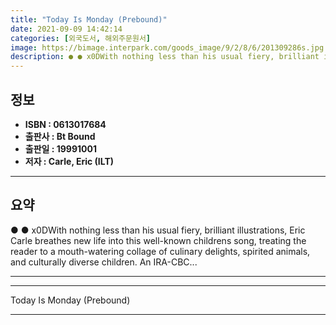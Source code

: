 ```yaml
---
title: "Today Is Monday (Prebound)"
date: 2021-09-09 14:42:14
categories: [외국도서, 해외주문원서]
image: https://bimage.interpark.com/goods_image/9/2/8/6/201309286s.jpg
description: ● ● x0DWith nothing less than his usual fiery, brilliant illustrations, Eric Carle breathes new life into this well-known childrens song, treating the reader
---
```


## **정보**

- **ISBN : 0613017684**
- **출판사 : Bt Bound**
- **출판일 : 19991001**
- **저자 : Carle, Eric (ILT)**

------



## **요약**

●  ●  x0DWith nothing less than his usual fiery, brilliant illustrations, Eric Carle breathes new life into this well-known childrens song, treating the reader to a mouth-watering collage of culinary delights, spirited animals, and culturally diverse children. An IRA-CBC... 

------



------


Today Is Monday (Prebound) 

------


